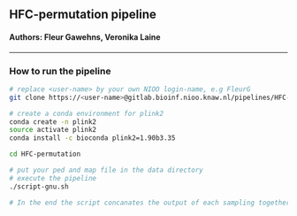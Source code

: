 ## HFC-permutation pipeline

#### Authors: Fleur Gawehns, Veronika Laine

------------------------------------------

### How to run the pipeline
```bash
# replace <user-name> by your own NIOO login-name, e.g FleurG
git clone https://<user-name>@gitlab.bioinf.nioo.knaw.nl/pipelines/HFC-permutation.git

# create a conda environment for plink2
conda create -n plink2
source activate plink2
conda install -c bioconda plink2=1.90b3.35

cd HFC-permutation

# put your ped and map file in the data directory
# execute the pipeline
./script-gnu.sh

# In the end the script concanates the output of each sampling together. You can find the output in 'results'

```
